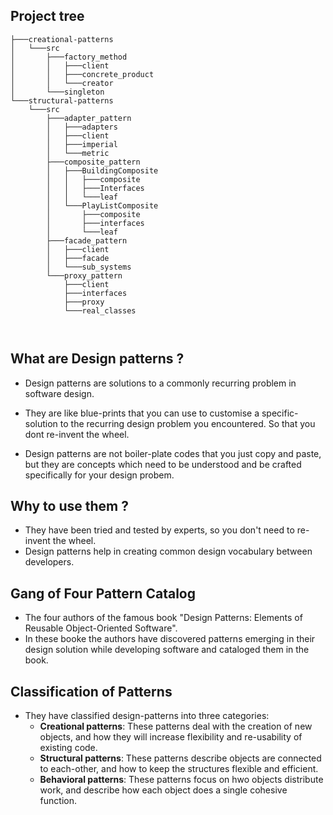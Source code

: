## Project tree
````
├───creational-patterns
│   └───src
│       ├───factory_method
│       │   ├───client
│       │   ├───concrete_product
│       │   └───creator
│       └───singleton
└───structural-patterns
    └───src
        ├───adapter_pattern
        │   ├───adapters
        │   ├───client
        │   ├───imperial
        │   └───metric
        ├───composite_pattern
        │   ├───BuildingComposite
        │   │   ├───composite
        │   │   ├───Interfaces
        │   │   └───leaf
        │   └───PlayListComposite
        │       ├───composite
        │       ├───interfaces
        │       └───leaf
        ├───facade_pattern
        │   ├───client
        │   ├───facade
        │   └───sub_systems
        └───proxy_pattern
            ├───client
            ├───interfaces
            ├───proxy
            └───real_classes



````
## What are Design patterns ?

- Design patterns are solutions to a commonly recurring problem in software design.

- They are like blue-prints that you can use to customise a specific-solution to the recurring
  design problem you encountered. So that you dont re-invent the wheel.

- Design patterns are not boiler-plate codes that you just copy and paste, but they are
concepts which need to be understood and be crafted specifically for your design probem.
  
## Why to use them ?
- They have been tried and tested by experts, so you don't need to re-invent the wheel.
- Design patterns help in creating common design vocabulary between developers.

## Gang of Four Pattern Catalog
- The four authors of the famous book "Design Patterns: Elements of Reusable Object-Oriented Software".
- In these booke the authors have discovered patterns emerging in their design solution while developing 
  software and cataloged them in the book.
  
## Classification of Patterns
- They have classified design-patterns into three categories:
    - **Creational patterns**: These patterns deal with the creation of new objects, and how they will 
      increase flexibility and re-usability of existing code.
    - **Structural patterns**: These patterns describe objects are connected to each-other, and how to
      keep the structures flexible and efficient.
    - **Behavioral patterns**: These patterns focus on hwo objects distribute work, and describe how each object
      does a single cohesive function.